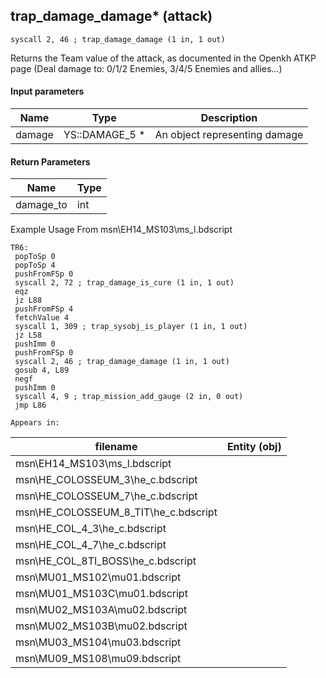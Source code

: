 ## trap_damage_damage* (attack)

`syscall 2, 46 ; trap_damage_damage (1 in, 1 out)`

Returns the Team value of the attack, as documented in the Openkh ATKP page (Deal damage to: 0/1/2 Enemies, 3/4/5 Enemies and allies…)

#### Input parameters
| Name | Type | Description
|------|------|------------
| damage   | YS::DAMAGE_5 *   | An object representing damage


#### Return Parameters
| Name | Type
|------|-----
| damage_to   | int   
Example Usage From msn\EH14_MS103\ms_l.bdscript
```plaintext
TR6:
 popToSp 0
 popToSp 4
 pushFromFSp 0
 syscall 2, 72 ; trap_damage_is_cure (1 in, 1 out)
 eqz 
 jz L88
 pushFromFSp 4
 fetchValue 4
 syscall 1, 309 ; trap_sysobj_is_player (1 in, 1 out)
 jz L58
 pushImm 0
 pushFromFSp 0
 syscall 2, 46 ; trap_damage_damage (1 in, 1 out)
 gosub 4, L89
 negf 
 pushImm 0
 syscall 4, 9 ; trap_mission_add_gauge (2 in, 0 out)
 jmp L86
```





	Appears in:
| filename | Entity (obj)
|----------|-------------
| msn\EH14_MS103\ms_l.bdscript       |           
| msn\HE_COLOSSEUM_3\he_c.bdscript       |           
| msn\HE_COLOSSEUM_7\he_c.bdscript       |           
| msn\HE_COLOSSEUM_8_TIT\he_c.bdscript       |           
| msn\HE_COL_4_3\he_c.bdscript       |           
| msn\HE_COL_4_7\he_c.bdscript       |           
| msn\HE_COL_8TI_BOSS\he_c.bdscript       |           
| msn\MU01_MS102\mu01.bdscript       |           
| msn\MU01_MS103C\mu01.bdscript       |           
| msn\MU02_MS103A\mu02.bdscript       |           
| msn\MU02_MS103B\mu02.bdscript       |           
| msn\MU03_MS104\mu03.bdscript       |           
| msn\MU09_MS108\mu09.bdscript       |           



